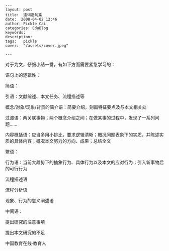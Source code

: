 
    ---
    layout: post  
    title:  遣词造句篇  
    date:  2008-04-02 12:46  
    author: Pickle Cai  
    categories: EduBlog  
    keywords: 
    description:   
    tags:	pickle   
    cover:  "/assets/cover.jpeg"  

    ---  
    
对于为文，仔细小结一番，有如下方面需要紧急学习的：



语句上的逻辑性：





简语：



引语：文献综述、本文任务、流程描述等

概念/对象/现象/背景的简介语：简要介绍，刻画特征要点及与本文相关处

过渡语：两关联事物；两个概念介绍之间；在做某事的过程中，发现了一系列问题……

内容概括语：应当多用小排比，要求逻辑清晰；概况问题表象下的实质，并陈述实质的具体内容；概况本文努力的方向、成果；总结全文

繁语：



行为语：当前大趋势下的抽象行为、具体行为以及本文的应对行为；引入新事物后的可行行为

流程描述语

流程分析语

现象、行为的意义阐述语

中间语：



提出研究的注意事项

提出本文研究的不足





 



		    
 中国教育在线·教育人

